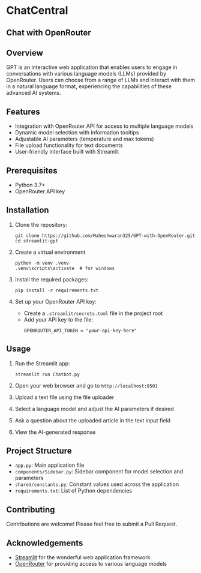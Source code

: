 # ChatCentral

## Chat with OpenRouter

## Overview

 GPT is an interactive web application that enables users to engage in conversations with various language models (LLMs) provided by OpenRouter. Users can choose from a range of LLMs and interact with them in a natural language format, experiencing the capabilities of these advanced AI systems. 

## Features

- Integration with OpenRouter API for access to multiple language models
- Dynamic model selection with information tooltips
- Adjustable AI parameters (temperature and max tokens)
- File upload functionality for text documents
- User-friendly interface built with Streamlit

## Prerequisites

- Python 3.7+
- OpenRouter API key

## Installation

1. Clone the repository:
   ```
   git clone https://github.com/Maheshwaran325/GPT-with-OpenRouter.git
   cd streamlit-gpt
   ```

2. Create a virtual environment 
    ```
    python -m venv .venv
    .venv\scripts\activate  # for windows
    ```

3. Install the required packages:
   ```
   pip install -r requirements.txt
   ```

4. Set up your OpenRouter API key:
   - Create a `.streamlit/secrets.toml` file in the project root
   - Add your API key to the file:
     ```
     OPENROUTER_API_TOKEN = "your-api-key-here"
     ```

## Usage

1. Run the Streamlit app:
   ```
   streamlit run Chatbot.py
   ```

2. Open your web browser and go to `http://localhost:8501`

3. Upload a text file using the file uploader

4. Select a language model and adjust the AI parameters if desired

5. Ask a question about the uploaded article in the text input field

6. View the AI-generated response

## Project Structure

- `app.py`: Main application file
- `components/Sidebar.py`: Sidebar component for model selection and parameters
- `shared/constants.py`: Constant values used across the application
- `requirements.txt`: List of Python dependencies

## Contributing

Contributions are welcome! Please feel free to submit a Pull Request.

## Acknowledgements

- [Streamlit](https://streamlit.io/) for the wonderful web application framework
- [OpenRouter](https://openrouter.ai/) for providing access to various language models
